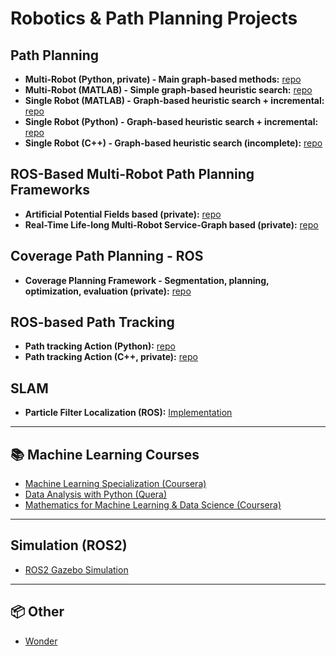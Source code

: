 
# Robotics & Path Planning Projects


## Path Planning

- **Multi-Robot (Python, private) - Main graph-based methods:** [repo](https://github.com/MortezaHagh/mrpp-py)
- **Multi-Robot (MATLAB) - Simple graph-based heuristic search:** [repo](https://github.com/MortezaHagh/mrpp-matlab)
- **Single Robot (MATLAB) - Graph-based heuristic search + incremental:** [repo](https://github.com/MortezaHagh/path-planning-matlab)
- **Single Robot (Python) - Graph-based heuristic search + incremental:** [repo](https://github.com/MortezaHagh/path-planning-py)
- **Single Robot (C++) - Graph-based heuristic search (incomplete):** [repo](https://github.com/MortezaHagh/path-planning-cpp)


## ROS-Based Multi-Robot Path Planning Frameworks

- **Artificial Potential Fields based (private):** [repo](https://github.com/MortezaHagh/mr_apf)
- **Real-Time Life-long Multi-Robot Service-Graph based (private):** [repo](https://github.com/MortezaHagh/mr_guidance)


## Coverage Path Planning - ROS

- **Coverage Planning Framework - Segmentation, planning, optimization, evaluation (private):** [repo](https://github.com/MortezaHagh/coverage-path-planning)


## ROS-based Path Tracking

- **Path tracking Action (Python):** [repo](https://github.com/MortezaHagh/path-tracking-py)
- **Path tracking Action (C++, private):** [repo](https://github.com/MortezaHagh/path-tracking-ros)


## SLAM

- **Particle Filter Localization (ROS):** [Implementation](https://github.com/MortezaHagh/spf-localization-ros)

---

## 📚 Machine Learning Courses

- [Machine Learning Specialization (Coursera)](https://github.com/MortezaHagh/machine-learning-specialization-coursera)
- [Data Analysis with Python (Quera)](https://github.com/MortezaHagh/data-analysis-with-python-quera)
- [Mathematics for Machine Learning & Data Science (Coursera)](https://github.com/MortezaHagh/mathematics-for-machine-learning-and-data-science-coursera)

---

## Simulation (ROS2)

- [ROS2 Gazebo Simulation](https://github.com/MortezaHagh/ros2-gz-sim)

---

## 📦 Other

- [Wonder](https://github.com/MortezaHagh/wonder)
